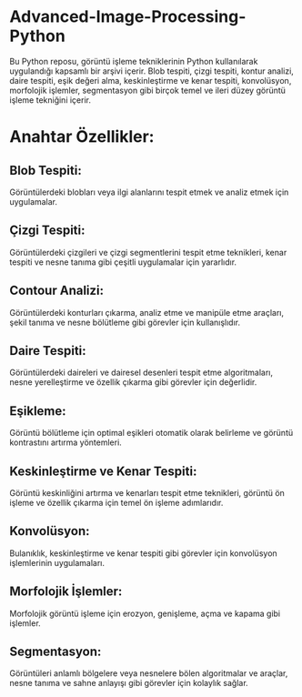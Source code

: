 # Advanced-Image-Processing-Python
Bu Python reposu, görüntü işleme tekniklerinin Python kullanılarak uygulandığı kapsamlı bir arşivi içerir. Blob tespiti, çizgi tespiti, kontur analizi, daire tespiti, eşik değeri alma, keskinleştirme ve kenar tespiti, konvolüsyon, morfolojik işlemler, segmentasyon gibi birçok temel ve ileri düzey görüntü işleme tekniğini içerir.

# Anahtar Özellikler:

## Blob Tespiti: 
Görüntülerdeki blobları veya ilgi alanlarını tespit etmek ve analiz etmek için uygulamalar.
## Çizgi Tespiti: 
Görüntülerdeki çizgileri ve çizgi segmentlerini tespit etme teknikleri, kenar tespiti ve nesne tanıma gibi çeşitli uygulamalar için yararlıdır.
## Contour Analizi: 
Görüntülerdeki konturları çıkarma, analiz etme ve manipüle etme araçları, şekil tanıma ve nesne bölütleme gibi görevler için kullanışlıdır.
## Daire Tespiti: 
Görüntülerdeki daireleri ve dairesel desenleri tespit etme algoritmaları, nesne yerelleştirme ve özellik çıkarma gibi görevler için değerlidir.
## Eşikleme: 
Görüntü bölütleme için optimal eşikleri otomatik olarak belirleme ve görüntü kontrastını artırma yöntemleri.
## Keskinleştirme ve Kenar Tespiti: 
Görüntü keskinliğini artırma ve kenarları tespit etme teknikleri, görüntü ön işleme ve özellik çıkarma için temel ön işleme adımlarıdır.
## Konvolüsyon: 
Bulanıklık, keskinleştirme ve kenar tespiti gibi görevler için konvolüsyon işlemlerinin uygulamaları.
## Morfolojik İşlemler: 
Morfolojik görüntü işleme için erozyon, genişleme, açma ve kapama gibi işlemler.
## Segmentasyon: 
Görüntüleri anlamlı bölgelere veya nesnelere bölen algoritmalar ve araçlar, nesne tanıma ve sahne anlayışı gibi görevler için kolaylık sağlar.
